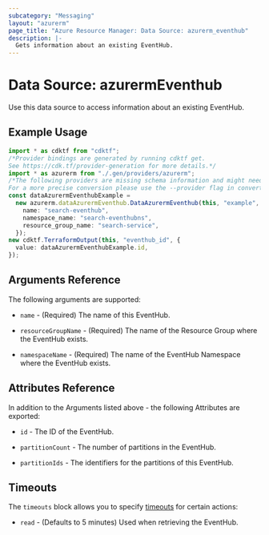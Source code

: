 ```yaml
---
subcategory: "Messaging"
layout: "azurerm"
page_title: "Azure Resource Manager: Data Source: azurerm_eventhub"
description: |-
  Gets information about an existing EventHub.
---
```


# Data Source: azurermEventhub

Use this data source to access information about an existing EventHub.

## Example Usage

```typescript
import * as cdktf from "cdktf";
/*Provider bindings are generated by running cdktf get.
See https://cdk.tf/provider-generation for more details.*/
import * as azurerm from "./.gen/providers/azurerm";
/*The following providers are missing schema information and might need manual adjustments to synthesize correctly: azurerm.
For a more precise conversion please use the --provider flag in convert.*/
const dataAzurermEventhubExample =
  new azurerm.dataAzurermEventhub.DataAzurermEventhub(this, "example", {
    name: "search-eventhub",
    namespace_name: "search-eventhubns",
    resource_group_name: "search-service",
  });
new cdktf.TerraformOutput(this, "eventhub_id", {
  value: dataAzurermEventhubExample.id,
});

```

## Arguments Reference

The following arguments are supported:

*   `name` - (Required) The name of this EventHub.

*   `resourceGroupName` - (Required) The name of the Resource Group where the EventHub exists.

*   `namespaceName` - (Required) The name of the EventHub Namespace where the EventHub exists.

## Attributes Reference

In addition to the Arguments listed above - the following Attributes are exported:

*   `id` - The ID of the EventHub.

*   `partitionCount` - The number of partitions in the EventHub.

*   `partitionIds` - The identifiers for the partitions of this EventHub.

## Timeouts

The `timeouts` block allows you to specify [timeouts](https://www.terraform.io/language/resources/syntax#operation-timeouts) for certain actions:

* `read` - (Defaults to 5 minutes) Used when retrieving the EventHub.
